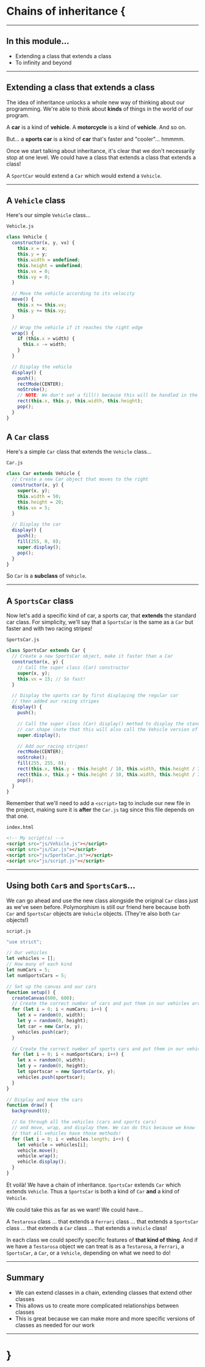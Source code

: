 # Chains of inheritance {

---

## In this module...

- Extending a class that extends a class
- To infinity and beyond

---

## Extending a class that extends a class

The idea of inheritance unlocks a whole new way of thinking about our programming. We're able to think about **kinds** of things in the world of our program.

A **car** is a kind of **vehicle**. A **motorcycle** is a kind of **vehicle**. And so on.

But... a **sports car** is a kind of **car** that's faster and "cooler"... hmmmm.

Once we start talking about inheritance, it's clear that we don't necessarily stop at one level. We could have a class that extends a class that extends a class!

A `SportCar` would extend a `Car` which would extend a `Vehicle`.

---

## A `Vehicle` class

Here's our simple `Vehicle` class...

`Vehicle.js`
```javascript
class Vehicle {
  constructor(x, y, vx) {
    this.x = x;
    this.y = y;
    this.width = undefined;
    this.height = undefined;
    this.vx = 0;
    this.vy = 0;
  }

  // Move the vehicle according to its velocity
  move() {
    this.x += this.vx;
    this.y += this.vy;
  }

  // Wrap the vehicle if it reaches the right edge
  wrap() {
    if (this.x > width) {
      this.x -= width;
    }
  }

  // Display the vehicle
  display() {
    push();
    rectMode(CENTER);
    noStroke();
    // NOTE: We don't set a fill() because this will be handled in the subclass
    rect(this.x, this.y, this.width, this.height);
    pop();
  }
}
```

## A `Car` class

Here's a simple `Car` class that extends the `Vehicle` class...

`Car.js`
```javascript
class Car extends Vehicle {
  // Create a new Car object that moves to the right
  constructor(x, y) {
    super(x, y);
    this.width = 50;
    this.height = 20;
    this.vx = 5;
  }

  // Display the car
  display() {
    push();
    fill(255, 0, 0);
    super.display();
    pop();
  }
}
```

So `Car` is a **subclass** of `Vehicle`.

---

## A `SportsCar` class

Now let's add a specific kind of car, a sports car, that **extends** the standard car class. For simplicity, we'll say that a `SportsCar` is the same as a `Car` but faster and with two racing stripes!

`SportsCar.js`
```javascript
class SportsCar extends Car {
  // Create a new SportsCar object, make it faster than a Car
  constructor(x, y) {
    // Call the super class (Car) constructor
    super(x, y);
    this.vx = 15; // So fast!
  }

  // Display the sports car by first displaying the regular car
  // then added our racing stripes
  display() {
    push();

    // Call the super class (Car) display() method to display the standard
    // car shape (note that this will also call the Vehicle version of display()!)
    super.display();

    // Add our racing stripes!
    rectMode(CENTER);
    noStroke();
    fill(255, 255, 0);
    rect(this.x, this.y - this.height / 10, this.width, this.height / 20)
    rect(this.x, this.y + this.height / 10, this.width, this.height / 20)
    pop();
  }
}
```

Remember that we'll need to add a `<script>` tag to include our new file in the project, making sure it is **after** the `Car.js` tag since this file depends on that one.

`index.html`
```html
<!-- My script(s) -->
<script src="js/Vehicle.js"></script>
<script src="js/Car.js"></script>
<script src="js/SportsCar.js"></script>
<script src="js/script.js"></script>
```

---

## Using both `Car`s and `SportsCar`s...

We can go ahead and use the new class alongside the original `Car` class just as we've seen before. Polymorphism is still our friend here because both `Car` and `SportsCar` objects are `Vehicle` objects. (They're also both `Car` objects!)

`script.js`
```javascript
"use strict";

// Our vehicles
let vehicles = [];
// How many of each kind
let numCars = 5;
let numSportsCars = 5;

// Set up the canvas and our cars
function setup() {
  createCanvas(600, 600);
  // Create the correct number of cars and put them in our vehicles array
  for (let i = 0; i < numCars; i++) {
    let x = random(0, width);
    let y = random(0, height);
    let car = new Car(x, y);
    vehicles.push(car);
  }

  // Create the correct number of sports cars and put them in our vehicles array
  for (let i = 0; i < numSportsCars; i++) {
    let x = random(0, width);
    let y = random(0, height);
    let sportscar = new SportsCar(x, y);
    vehicles.push(sportscar);
  }
}

// Display and move the cars
function draw() {
  background(0);

  // Go through all the vehicles (cars and sports cars)
  // and move, wrap, and display them. We can do this because we know
  // that all vehicles have those methods!
  for (let i = 0; i < vehicles.length; i++) {
    let vehicle = vehicles[i];
    vehicle.move();
    vehicle.wrap();
    vehicle.display();
  }
}
```

Et voilà! We have a chain of inheritance. `SportsCar` extends `Car` which extends `Vehicle`. Thus a `SportsCar` is both a kind of `Car` **and** a kind of `Vehicle`.

We could take this as far as we want! We could have...

A `Testarosa` class
... that extends a `Ferrari` class
... that extends a `SportsCar` class
... that extends a `Car` class
... that extends a `Vehicle` class!

In each class we could specify specific features of **that kind of thing**. And if we have a `Testarosa` object we can treat is as a `Testarosa`, a `Ferrari`, a `SportsCar`, a `Car`, or a `Vehicle`, depending on what we need to do!

---

## Summary

- We can extend classes in a chain, extending classes that extend other classes
- This allows us to create more complicated relationships between classes
- This is great because we can make more and more specific versions of classes as needed for our work

---

# }

